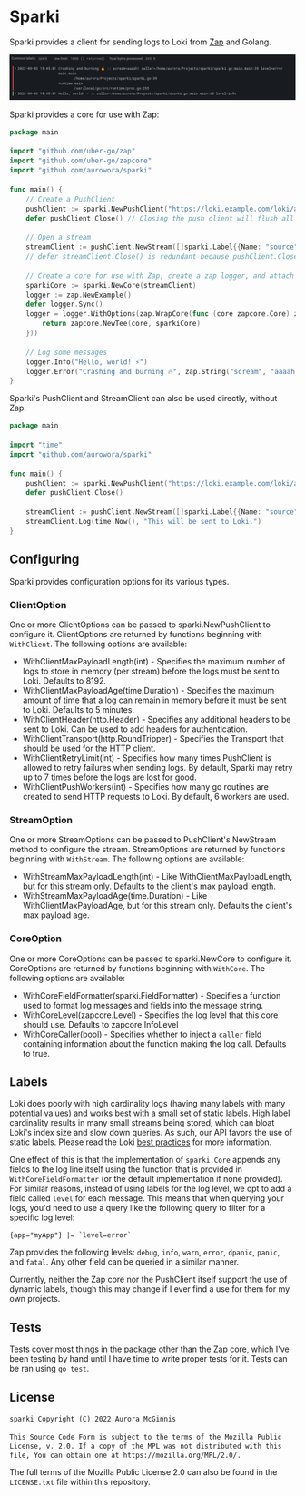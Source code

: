 # Sparki
Sparki provides a client for sending logs to Loki from [Zap](https://github.com/uber-go/zap) and Golang.

![Loki Logs](loki.png)

Sparki provides a core for use with Zap:

```go
package main

import "github.com/uber-go/zap"
import "github.com/uber-go/zapcore"
import "github.com/aurowora/sparki"

func main() {
    // Create a PushClient
	pushClient := sparki.NewPushClient("https://loki.example.com/loki/api/v1/push")
	defer pushClient.Close() // Closing the push client will flush all logs
	
	// Open a stream
	streamClient := pushClient.NewStream([]sparki.Label{{Name: "source", Value: "sparki"}})
	// defer streamClient.Close() is redundant because pushClient.Close will close all streams
	
	// Create a core for use with Zap, create a zap logger, and attach the core
	sparkiCore := sparki.NewCore(streamClient)
	logger := zap.NewExample()
	defer logger.Sync()
	logger = logger.WithOptions(zap.WrapCore(func (core zapcore.Core) zapcore.Core {
		return zapcore.NewTee(core, sparkiCore)
    }))
	
	// Log some messages
	logger.Info("Hello, world! ⚡")
	logger.Error("Crashing and burning 🔥", zap.String("scream", "aaaah!"))
}
```

Sparki's PushClient and StreamClient can also be used directly, without Zap.

```go
package main

import "time"
import "github.com/aurowora/sparki"

func main() {
	pushClient := sparki.NewPushClient("https://loki.example.com/loki/api/v1/push")
	defer pushClient.Close()

	streamClient := pushClient.NewStream([]sparki.Label{{Name: "source", Value: "sparki"}})
    streamClient.Log(time.Now(), "This will be sent to Loki.")
}
```
## Configuring

Sparki provides configuration options for its various types.

### ClientOption

One or more ClientOptions can be passed to sparki.NewPushClient to configure it. ClientOptions are returned by functions
beginning with `WithClient`. The following options are available:

- WithClientMaxPayloadLength(int) - Specifies the maximum number of logs to store in memory (per stream) before the logs must be sent to Loki. Defaults to 8192.
- WithClientMaxPayloadAge(time.Duration) - Specifies the maximum amount of time that a log can remain in memory before it must be sent to Loki. Defaults to 5 minutes.
- WithClientHeader(http.Header) - Specifies any additional headers to be sent to Loki. Can be used to add headers for authentication.
- WithClientTransport(http.RoundTripper) - Specifies the Transport that should be used for the HTTP client.
- WithClientRetryLimit(int) - Specifies how many times PushClient is allowed to retry failures when sending logs. By default, Sparki may retry up to 7 times before the logs are lost for good.
- WithClientPushWorkers(int) - Specifies how many go routines are created to send HTTP requests to Loki. By default, 6 workers are used.

### StreamOption

One or more StreamOptions can be passed to PushClient's NewStream method to configure the stream. StreamOptions are returned by functions beginning
with `WithStream`. The following options are available:

- WithStreamMaxPayloadLength(int) - Like WithClientMaxPayloadLength, but for this stream only. Defaults to the client's max payload length.
- WithStreamMaxPayloadAge(time.Duration) - Like WithClientMaxPayloadAge, but for this stream only. Defaults the client's max payload age.

### CoreOption

One or more CoreOptions can be passed to sparki.NewCore to configure it. CoreOptions are returned by functions beginning
with `WithCore`. The following options are available:

- WithCoreFieldFormatter(sparki.FieldFormatter) - Specifies a function used to format log messages and fields into the message string.
- WithCoreLevel(zapcore.Level) - Specifies the log level that this core should use. Defaults to zapcore.InfoLevel
- WithCoreCaller(bool) - Specifies whether to inject a `caller` field containing information about the function making the log call. Defaults to true.

## Labels

Loki does poorly with high cardinality logs (having many labels with many potential values) and works best with a small
set of static labels. High label cardinality results in many small streams being stored, which can bloat Loki's index size
and slow down queries. As such, our API favors the use of static labels. Please read the Loki [best practices](https://grafana.com/docs/loki/latest/best-practices/) for more information.

One effect of this is that the implementation of `sparki.Core` appends any fields to the log line itself using the function
that is provided in `WithCoreFieldFormatter` (or the default implementation if none provided). For similar reasons, instead of using labels
for the log level, we opt to add a field called `level` for each message. This means that when querying your logs, you'd need to use
a query like the following query to filter for a specific log level:

```
{app="myApp"} |= `level=error`
```

Zap provides the following levels: `debug`, `info`, `warn`, `error`, `dpanic`, `panic`, and `fatal`. Any other field can be queried in a similar manner.

Currently, neither the Zap core nor the PushClient itself support the use of dynamic labels, though this may change if
I ever find a use for them for my own projects.

## Tests

Tests cover most things in the package other than the Zap core, which I've been testing by hand until I have time to write
proper tests for it. Tests can be ran using `go test`.

## License

```
sparki Copyright (C) 2022 Aurora McGinnis

This Source Code Form is subject to the terms of the Mozilla Public
License, v. 2.0. If a copy of the MPL was not distributed with this
file, You can obtain one at https://mozilla.org/MPL/2.0/.
```

The full terms of the Mozilla Public License 2.0 can also be found in the `LICENSE.txt` file within this repository.